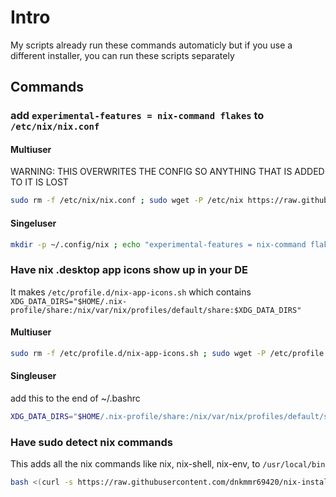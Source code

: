 # Intro

My scripts already run these commands automaticly but if you use a different installer, you can run these scripts separately

## Commands

### add `experimental-features = nix-command flakes` to `/etc/nix/nix.conf`

#### Multiuser

WARNING: THIS OVERWRITES THE CONFIG SO ANYTHING THAT IS ADDED TO IT IS LOST

```bash
sudo rm -f /etc/nix/nix.conf ; sudo wget -P /etc/nix https://raw.githubusercontent.com/dnkmmr69420/nix-installer-scripts/main/other-files/nix.conf
```

#### Singeluser

```bash
mkdir -p ~/.config/nix ; echo "experimental-features = nix-command flakes" >> ~/.config/nix/nix.conf
```

### Have nix .desktop app icons show up in your DE

It makes `/etc/profile.d/nix-app-icons.sh` which contains `XDG_DATA_DIRS="$HOME/.nix-profile/share:/nix/var/nix/profiles/default/share:$XDG_DATA_DIRS"`

#### Multiuser

```bash
sudo rm -f /etc/profile.d/nix-app-icons.sh ; sudo wget -P /etc/profile.d https://raw.githubusercontent.com/dnkmmr69420/nix-installers/main/nix-app-icons.sh
```

#### Singleuser

add this to the end of ~/.bashrc

```bash
XDG_DATA_DIRS="$HOME/.nix-profile/share:/nix/var/nix/profiles/default/share:$XDG_DATA_DIRS"
```

### Have sudo detect nix commands

This adds all the nix commands like nix, nix-shell, nix-env, to `/usr/local/bin`

```bash
bash <(curl -s https://raw.githubusercontent.com/dnkmmr69420/nix-installer-scripts/main/other-scripts/nix-linker.sh)
```
